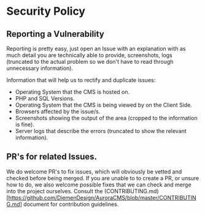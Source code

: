 # Security Policy

## Reporting a Vulnerability
Reporting is pretty easy, just open an Issue with an explanation with as much detail you are technically able to provide, screenshots, logs (truncated to the actual problem so we don't have to read through unnecessary information).

Information that will help us to rectify and duplicate issues:
- Operating System that the CMS is hosted on.
- PHP and SQL Versions.
- Operating System that the CMS is being viewed by on the Client Side.
- Browsers affected by the issue/s.
- Screenshots showing the output of the area (cropped to the information is fine).
- Server logs that describe the errors (truncated to show the relevant information).

## PR's for related Issues.
We do welcome PR's to fix issues, which will obviously be vetted and checked before being merged.
If you are unable to to create a PR, or unsure how to do, we also welcome possible fixes that we can check and merge into the project ourselves.
Consult the (CONTRIBUTING.md)[https://github.com/DiemenDesign/AuroraCMS/blob/master/CONTRIBUTING.md] document for contribution guidelines.
